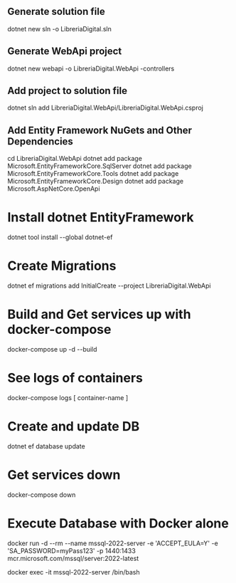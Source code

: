 ## Generate solution file

dotnet new sln -o LibreriaDigital.sln

## Generate WebApi project

dotnet new webapi -o LibreriaDigital.WebApi -controllers

## Add project to solution file

dotnet sln add LibreriaDigital.WebApi/LibreriaDigital.WebApi.csproj

## Add Entity Framework NuGets and Other Dependencies

cd LibreriaDigital.WebApi 
dotnet add package Microsoft.EntityFrameworkCore.SqlServer
dotnet add package Microsoft.EntityFrameworkCore.Tools
dotnet add package Microsoft.EntityFrameworkCore.Design
dotnet add package Microsoft.AspNetCore.OpenApi

# Install dotnet EntityFramework

dotnet tool install --global dotnet-ef

# Create Migrations

dotnet ef migrations add InitialCreate --project LibreriaDigital.WebApi

# Build and Get services up with docker-compose

docker-compose up -d --build

# See logs of containers 

docker-compose logs [ container-name ]

# Create and update DB

dotnet ef database update

# Get services down

docker-compose down

# Execute Database with Docker alone

docker run -d --rm  --name mssql-2022-server -e 'ACCEPT_EULA=Y' -e 'SA_PASSWORD=myPass123' -p 1440:1433 mcr.microsoft.com/mssql/server:2022-latest

docker exec -it mssql-2022-server /bin/bash
